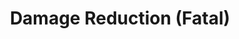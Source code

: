 ---
title: "Damage Reduction (Fatal)"
canonical: "skill/damage-reduction-fatal"
canonical_title: "Paladin Loresheet"
lists:
    - paladin-loresheet
tier: 3
min_type: "paladin-x/2"
osp_cost: 30
prerequisites: ["dedicated-follower"]
replacement: true
ladder: "damage-reduction-fatal"
---